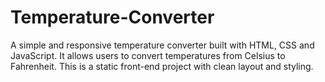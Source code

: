 # Temperature-Converter
A simple and responsive temperature converter built with HTML, CSS and JavaScript. It allows users to convert temperatures from Celsius to Fahrenheit. This is a static front-end project with clean layout and styling.
